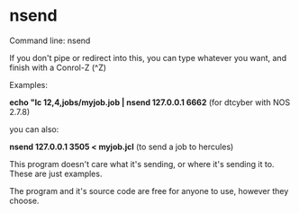 # nsend

Command line:  nsend <ip address> <port>

If you don't pipe or redirect into this, you can type whatever you want, and finish with a Conrol-Z  (^Z)

Examples:

<b>echo "lc 12,4,jobs/myjob.job | nsend 127.0.0.1 6662</b>         (for dtcyber with NOS 2.7.8)

you can also:

<b>nsend 127.0.0.1 3505 < myjob.jcl</b>        (to send a job to hercules)

This program doesn't care what it's sending, or where it's sending it to.  These are just examples.

The program and it's source code are free for anyone to use, however they choose.
